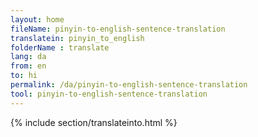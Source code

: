```yaml
---
layout: home
fileName: pinyin-to-english-sentence-translation
translatein: pinyin_to_english
folderName : translate
lang: da
from: en
to: hi
permalink: /da/pinyin-to-english-sentence-translation
tool: pinyin-to-english-sentence-translation
---
```

{% include section/translateinto.html %}